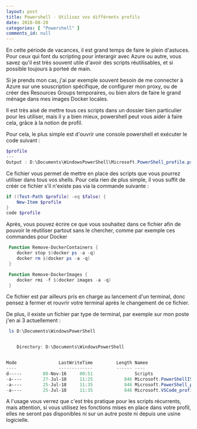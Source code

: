 ```yaml
---
layout: post
title: Powershell - Utilisez vos différents profils
date: 2018-08-20
categories: [ "Powershell" ]
comments_id: null 
---
```


En cette période de vacances, il est grand temps de faire le plein d'astuces. Pour ceux qui font du scripting pour interargir avec Azure ou autre, vous savez qu'il est très souvent utile d'avoir des scripts réutilisables, et si possible toujours à porteé de main.

Si je prends mon cas, j'ai par exemple souvent besoin de me connecter à Azure sur une souscription spécifique, de configurer mon proxy, ou de créer des Resources Groups temporaires, ou bien alors de faire le grand ménage dans mes images Docker locales.

Il est très aisé de mettre tous ces scripts dans un dossier bien particulier pour les utiliser, mais il y a bien mieux, powershell peut vous aider à faire cela, grâce à la notion de profil.

Pour cela, le plus simple est d'ouvrir une console powershell et exécuter le code suivant :

```powershell
$profile
---
Output : D:\Documents\WindowsPowerShell\Microsoft.PowerShell_profile.ps1
```

Ce fichier vous permet de mettre en place des scripts que vous pourrez utiliser dans tous vos shells. Pour cela rien de plus simple, il vous suffit de créér ce fichier s'il n'existe pas via la commande suivante :

```powershell
if ((Test-Path $profile) -eq $false) {
    New-Item $profile
}
code $profile
```

Après, vous pouvez écrire ce que vous souhaitez dans ce fichier afin de pouvoir le réutiliser partout sans le chercher, comme par exemple ces commandes pour Docker

```powershell
 Function Remove-DockerContainers {
    docker stop $(docker ps -a -q)
    docker rm $(docker ps -a -q)    
 }

 Function Remove-DockerImages {
    docker rmi -f $(docker images -a -q)
 }
```

Ce fichier est par ailleurs pris en charge au lancement d'un terminal, donc pensez à fermer et rouvrir votre terminal après le changement de ce fichier.

De plus, il existe un fichier par type de terminal, par exemple sur mon poste j'en ai 3 actuellement :

```powershell
 ls D:\Documents\WindowsPowerShell


    Directory: D:\Documents\WindowsPowerShell


Mode                LastWriteTime         Length Namee
----                -------------         ------ ----
d-----        08-Nov-16     00:51                Scripts
-a----        27-Jul-18     11:25            846 Microsoft.PowerShellISE_profile.ps1
-a----        25-Jul-18     11:35            846 Microsoft.PowerShell_profile.ps1
-a----        25-Jul-18     11:35            846 Microsoft.VSCode_profile.ps1
```

A l'usage vous verrez que c'est très pratique pour les scripts récurrents, mais attention, si vous utilisez les fonctions mises en place dans votre profil, elles ne seront pas disponibles ni sur un autre poste ni depuis une usine logicielle.
